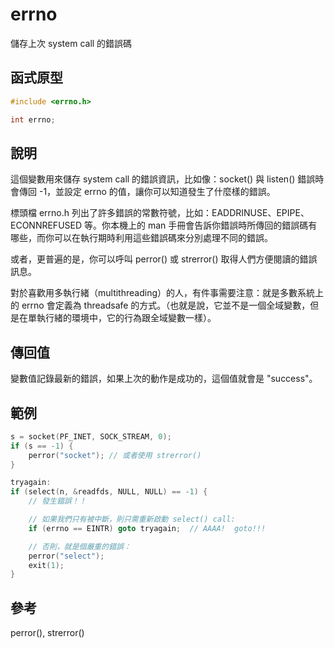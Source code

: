 # errno

儲存上次 system call 的錯誤碼

## 函式原型

```c
#include <errno.h>

int errno;
```

## 說明

這個變數用來儲存 system call 的錯誤資訊，比如像：socket() 與 listen() 錯誤時會傳回 -1，並設定 errno 的值，讓你可以知道發生了什麼樣的錯誤。

標頭檔 errno.h 列出了許多錯誤的常數符號，比如：EADDRINUSE、EPIPE、ECONNREFUSED 等。你本機上的 man 手冊會告訴你錯誤時所傳回的錯誤碼有哪些，而你可以在執行期時利用這些錯誤碼來分別處理不同的錯誤。

或者，更普遍的是，你可以呼叫 perror() 或 strerror() 取得人們方便閱讀的錯誤訊息。

對於喜歡用多執行緒（multithreading）的人，有件事需要注意：就是多數系統上的 errno 會定義為 threadsafe 的方式。（也就是說，它並不是一個全域變數，但是在單執行緒的環境中，它的行為跟全域變數一樣）。

## 傳回值

變數值記錄最新的錯誤，如果上次的動作是成功的，這個值就會是 "success"。

## 範例

```c
s = socket(PF_INET, SOCK_STREAM, 0);
if (s == -1) {
    perror("socket"); // 或者使用 strerror()
}

tryagain:
if (select(n, &readfds, NULL, NULL) == -1) {
    // 發生錯誤！！

    // 如果我們只有被中斷，則只需重新啟動 select() call:
    if (errno == EINTR) goto tryagain;  // AAAA!  goto!!!

    // 否則，就是個嚴重的錯誤：
    perror("select");
    exit(1);
}
```

## 參考

perror(), strerror()
